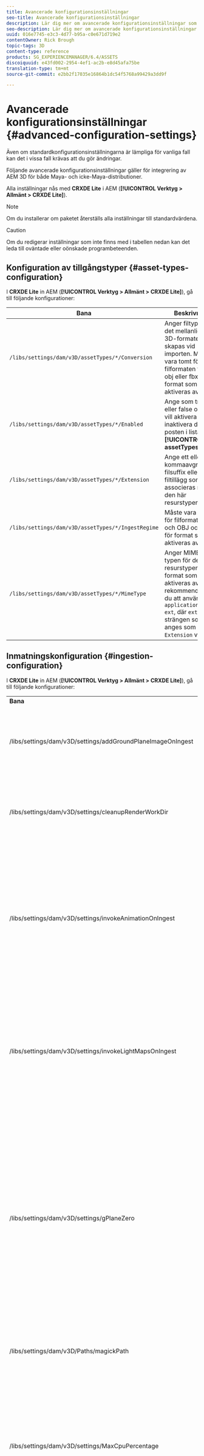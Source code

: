 ```yaml
---
title: Avancerade konfigurationsinställningar
seo-title: Avancerade konfigurationsinställningar
description: Lär dig mer om avancerade konfigurationsinställningar som gäller för integrering av AEM 3D för både Maya- och icke-Maya-distributioner.
seo-description: Lär dig mer om avancerade konfigurationsinställningar som gäller för integrering av AEM 3D för både Maya- och icke-Maya-distributioner.
uuid: 016e7745-e3c3-4d77-b95a-c0e671d719e2
contentOwner: Rick Brough
topic-tags: 3D
content-type: reference
products: SG_EXPERIENCEMANAGER/6.4/ASSETS
discoiquuid: e43fd002-2954-4ef1-ac2b-e8d45afa75be
translation-type: tm+mt
source-git-commit: e2bb2f17035e16864b1dc54f5768a99429a3dd9f

---
```



# Avancerade konfigurationsinställningar {#advanced-configuration-settings}

Även om standardkonfigurationsinställningarna är lämpliga för vanliga fall kan det i vissa fall krävas att du gör ändringar.

Följande avancerade konfigurationsinställningar gäller för integrering av AEM 3D för både Maya- och icke-Maya-distributioner.

Alla inställningar nås med **CRXDE Lite** i AEM (**[!UICONTROL Verktyg > Allmänt > CRXDE Lite]**).

>[!NOTE]
>
>Om du installerar om paketet återställs alla inställningar till standardvärdena.

>[!CAUTION]
>
>Om du redigerar inställningar som inte finns med i tabellen nedan kan det leda till oväntade eller oönskade programbeteenden.

## Konfiguration av tillgångstyper {#asset-types-configuration}

I **CRXDE Lite** in AEM (**[!UICONTROL Verktyg > Allmänt > CRXDE Lite]**), gå till följande konfigurationer:

| Bana | Beskrivning |
|---|---|
| `/libs/settings/dam/v3D/assetTypes/*/Conversion` | Anger filtypen för det mellanliggande 3D-formatet som skapas vid importen. Måste vara tomt för filformaten fbx och obj eller fbx för format som aktiveras av Maya. |
| `/libs/settings/dam/v3D/assetTypes/*/Enabled` | Ange som true eller false om du vill aktivera eller inaktivera den här posten i listan **[!UICONTROL assetTypes]** . |
| `/libs/settings/dam/v3D/assetTypes/*/Extension` | Ange ett eller flera kommaavgränsade filsuffix eller filtillägg som ska associeras med den här resurstypen. |
| `/libs/settings/dam/v3D/assetTypes/*/IngestRegime` | Måste vara `native` för filformaten FBX och OBJ och `maya` för format som aktiveras av Maya. |
| `/libs/settings/dam/v3D/assetTypes/*/MimeType` | Anger MIME-typen för den här resurstypen. För format som aktiveras av Maya rekommenderas du att använda `application/x-ext`, där `ext` är strängen som anges som `Extension` värde. |

## Inmatningskonfiguration {#ingestion-configuration}

I **CRXDE Lite** in AEM (**[!UICONTROL Verktyg > Allmänt > CRXDE Lite]**), gå till följande konfigurationer:

<table> 
 <tbody> 
  <tr> 
   <td><strong>Bana</strong></td> 
   <td><strong>Beskrivning</strong></td> 
  </tr> 
  <tr> 
   <td>/libs/settings/dam/v3D/settings/addGroundPlaneImageOnIngest</td> 
   <td>Möjliggör generering av en skugga för omgivande ocklusion vid visning eller återgivning med en IBL-fas. Gäller för förhandsgranskning och återgivning med RapidRefine</td> 
  </tr> 
  <tr> 
   <td><p>/libs/settings/dam/v3D/settings/cleanupRenderWorkDir</p> </td> 
   <td>Ange som <strong>false</strong> om du vill behålla tillfälliga filer i mappen MayaWork efter konvertering och återgivning. Kan vara användbart vid felsökning av Maya-konvertering och -återgivning.</td> 
  </tr> 
  <tr> 
   <td>/libs/settings/dam/v3D/settings/invokeAnimationOnIngest</td> 
   <td><p>När det här alternativet är aktiverat installeras ImageMagick på servern och magickPath konfigureras. Rapid Refine används för att skapa en enkel animering för 3D-objekt som används som miniatyrbilder i kortvyn och andra vyer.</p> <p>Att skapa animeringar kräver mycket processorresurser under själva importen.</p> </td> 
  </tr> 
  <tr> 
   <td>/libs/settings/dam/v3D/settings/invokeLightMapsOnIngest</td> 
   <td>Gör det möjligt att automatiskt skapa ljusscheman vid intag. Inställd på <strong>false</strong> för att inaktivera automatisk generering av ljusscheman. Detta kan avsevärt minska CPU-förbrukningen till en kostnad som reducerar kvaliteten för förhandsgranskning och återgivning med Rapid Refine. Påverkar inte återgivning med Maya.</td> 
  </tr> 
  <tr> 
   <td>/libs/settings/dam/v3D/settings/gPlaneZero</td> 
   <td><p>Om värdet är <strong>true</strong> (standard) flyttas objekt lodrätt, om det behövs, för att säkerställa att alla delar av objektet är ovanför markplanet (y=0).</p> <p>När värdet är <strong>false</strong> (standard) flyttas inte objekten och kan vara delvis dolda av scenens markplan. (Gäller endast förhandsgranskning och återgivning med Snabb förfining.) Det påverkar dock inte återgivningen med Maya. Om värdet är <strong>true</strong>kan objektens lodräta position i Maya vara en annan än i förhandsvisningen eller vid återgivning med Snabb förfining.</p> </td> 
  </tr> 
  <tr> 
   <td>/libs/settings/dam/v3D/Paths/magickPath</td> 
   <td>Sökväg och namn till ImageMagick-konverteringsverktyget. En absolut sökväg krävs om du har aktiverat skapande av animerade miniatyrer.</td> 
  </tr> 
  <tr> 
   <td>/libs/settings/dam/v3D/settings/MaxCpuPercentage</td> 
   <td><p>Anger hur många CPU:er som används som mest för att hantera 3D-resurser.</p> <p>Högre värden snabbar upp inmatningen, men kan leda till att AEM blir mindre responsiv totalt sett. Den här inställningen är ungefärlig. Noggrannheten ökar alltså med antalet tillgängliga processorkärnor.</p> </td> 
  </tr> 
 </tbody> 
</table>

## Konfigurationsinställningar för molntjänster {#cloud-services-configuration-settings}

Värden för följande inställningar tillhandahålls av din Adobe-kontoansvarige, provisioneringsexpert eller supportrepresentant.

| **Bana** | **Beskrivning** |
|---|---|
| `/libs/settings/dam/v3D/services/aws/accountId` | Konto-ID för Adobe AWS-kontot. |
| `/libs/settings/dam/v3D/services/aws/bucketName` | Namnet på S3-överföringskassetten. normalt `aem3d`. |
| `/libs/settings/dam/v3D/services/aws/customerId` | Det unika ID som tilldelats av Adobe till din organisation. Används som användar-ID för AWS Cognito. |
| `/libs/settings/dam/v3D/services/aws/encryptedPassword` | Lösenordet som är associerat med detta customerId. Används som AWS Cognito-lösenord. |
| `/libs/settings/dam/v3D/services/aws/region` | AWS-regionen där molntjänsterna distribueras. |
| `/libs/settings/dam/v3D/services/aws/userPoolId` | Tillämpligt ID för AWS Cognito-användarpool. |
| `/libs/settings/dam/v3D/services/dncr/clientId` | Klient-ID:t för AWS Cognito för DCR-konverteringstjänsten. |

## Vanliga bearbetningsinställningar {#common-processing-settings}

I **CRXDE Lite** in AEM (**[!UICONTROL Verktyg > Allmänt > CRXDE Lite]**), gå till följande konfigurationer:

| **Bana** | **Beskrivning** |
|---|---|
| `/libs/settings/dam/v3D/Paths/mayaWorkPath` | Namnet på och platsen för arbetsmappen för Maya-konvertering och -återgivning. Mappen skapas automatiskt om den inte finns. |
| `/libs/settings/dam/v3D/Paths/maxWorkPath` | Namn och plats för arbetsmappen för maximal 3ds-konvertering. Mappen skapas automatiskt om den inte finns. |
| `/libs/settings/dam/v3D/settings/debugNative` | Ange som **[!UICONTROL true]** om du vill att felsökningsinformation ska kunna skapas vid formatkonvertering och återgivning med RapidRefine-renderaren. |

## Renderingskonfiguration {#renderer-configuration}

I **CRXDE Lite** in AEM (**[!UICONTROL Verktyg > Allmänt > CRXDE Lite]**), gå till följande konfigurationer:

| **Bana** | **Beskrivning** |
|---|---|
| `/libs/settings/dam/v3D/settings/dynamicIBL` | Om värdet är **[!UICONTROL true]** och förgenererade ljusscheman inte är tillgängliga (det vill säga invokeLightMapsOnIngest=false) skapar Rapid Refine-renderaren ljusscheman under återgivningen för att förbättra återgivningskvaliteten. Den här inställningen kan avsevärt öka återgivningstiden. Om du anger värdet **[!UICONTROL false]** minimeras processoranvändningen i sådana situationer, men det kan leda till en lägre återgivningskvalitet. |
| `/libs/settings/dam/v3D/renderers/*/Enabled` | Ange som **[!UICONTROL true]** eller **[!UICONTROL false]** om du vill aktivera eller inaktivera en återgivning. |
| `/libs/settings/dam/v3D/renderers/*/Display` | Gör att du kan ändra strängen som visas för en aktiverad återgivning i återgivningsväljaren på panelen Återgivning. |
| `/libs/settings/dam/v3D/renderers/*/MaxCpuPercentage` | Anger hur många CPU:er som används som mest för återgivning av 3D-scener. Högre värden snabbar upp återgivningen men kan leda till att AEM blir mindre responsiv totalt sett. Den här inställningen är ungefärlig. Noggrannheten ökar alltså med antalet tillgängliga processorkärnor. |

## Inställningar för förhandsgranskning av 3D-resurs {#d-asset-preview-settings}

I **CRXDE Lite** in AEM (**[!UICONTROL Verktyg > Allmänt > CRXDE Lite]**), gå till följande konfigurationer:

| Bana | Beskrivning |
|---|---|
| `/libs/settings/dam/v3D/WebGLSites/autoSpin` | Ange som **[!UICONTROL true]** eller **[!UICONTROL false]** om du vill aktivera eller inaktivera automatisk rotation (automatisk kamera eller omloppsbana) vid sidinläsning. |
| `/libs/settings/dam/v3D/WebGLSites/autoSpinAfterReset` | Ange som **[!UICONTROL true]** om du vill starta om automatisk rotation när **[!UICONTROL Återställ]** trycks ned. Ignoreras när automatisk rotation är inaktiverad. |
| `/libs/settings/dam/v3D/WebGLSites/autoSpinSpeed` | Anger hastigheten (varv per minut) och riktningen för automatisk rotation, med negativa värden för höger-till-vänster och positiva värden för vänster-till-höger-rotation. |
| `/libs/settings/dam/v3D/WebGL/continueRotate` | Inställd på **[!UICONTROL false]** om du vill inaktivera fortsättning med gradvis uttoning av visningsprogramsvar för pek- och musgester. |
| `/libs/settings/dam/v3D/WebGL/curtainColor` | Anger färgen på inläsningskurvan som kan täcka visningsrutan för förhandsvisningen av 3D-resursen under inläsning och initiering. R,G,B-värde, med varje färgkomponent i intervallet 0 till 255. |
| `/libs/settings/dam/v3D/WebGL/fadeCurtains` | Om värdet är **[!UICONTROL true]** tonas lastgardinen gradvis ut under de senare delarna av visningsprograminitieringen. När värdet är **[!UICONTROL false]** förblir draperiet ogenomskinligt tills inläsning och initiering har slutförts. |
| `/libs/settings/dam/v3D/WebGL/showCurtains` | Ange som **[!UICONTROL true]** eller **[!UICONTROL false]** om du vill aktivera eller inaktivera inläsningskurvan för förhandsvisning av 3D-resurser. |
| `/libs/settings/dam/v3D/WebGL/spinHeight` | När automatisk rotation är aktiverad och aktiv justeras kamerans lodräta position automatiskt i förhållande till 3D-objektets höjd. Om värdet är 0,5 kommer kameran att placeras lodrätt vid 1/2 av objektets höjd, vilket gör att horisonten centreras lodrätt i visningsrutan. Ju större värde, desto mer tittar kameran ned på objektet och höjer höjden på den renderade horisonten, desto mindre värden tittar kameran upp på objektet och sänker horisonten. |

## Inställningar för 3D-platskomponenten {#d-sites-component-settings}

I **CRXDE Lite** in AEM (**[!UICONTROL Verktyg > Allmänt > CRXDE Lite]**), gå till följande konfigurationer:

| Bana | Beskrivning |
|---|---|
| `/libs/settings/dam/v3D/WebGLSites/autoSpinAfterReset` | Ange som **[!UICONTROL true]** för att återaktivera automatisk rotation (automatisk kamera eller bitmapp) när hemmet trycks ned. Ignoreras när automatisk rotation är inaktiverad. |
| `/libs/settings/dam/v3D/WebGLSites/continueRotate` | Inställd på **[!UICONTROL false]** om du vill inaktivera fortsättning med gradvis uttoning av visningsprogramsvar för pek- och musgester. |
| `/libs/settings/dam/v3D/WebGLSites/curtainColor` | Anger färgen på inläsningskurvan som kan omfatta visningsrutan för 3D-platskomponenten under inläsningen. R,G,B-värde, med varje färgkomponent i intervallet 0 till 255. |
| `/libs/settings/dam/v3D/WebGLSites/fadeCurtains` | Om värdet är **[!UICONTROL true]** tonas lastgardinen gradvis ut under de senare delarna av inläsning och initiering. När värdet är **[!UICONTROL false]** förblir draperiet ogenomskinligt tills inläsning och initiering har slutförts. |
| `/libs/settings/dam/v3D/WebGLSites/showCurtains` | Ange som **[!UICONTROL true]** eller **[!UICONTROL false]** för att aktivera eller inaktivera inläsningskurvan för 3D-platskomponenten. |
| `/libs/settings/dam/v3D/WebGLSites/spinHeight` | När automatisk rotation är aktiverad och aktiv justeras kamerans lodräta position automatiskt i förhållande till 3D-objektets höjd. Om värdet är 0,5 kommer kameran att placeras lodrätt vid 1/2 av objektets höjd, vilket gör att horisonten centreras lodrätt i visningsrutan. Ju större värde, desto mer tittar kameran ned på objektet och höjer höjden på den renderade horisonten, desto mindre värden tittar kameran upp på objektet och sänker horisonten. |

